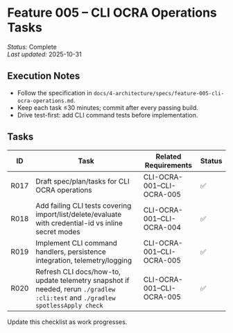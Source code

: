 # Feature 005 – CLI OCRA Operations Tasks

_Status:_ Complete  
_Last updated:_ 2025-10-31

## Execution Notes
- Follow the specification in `docs/4-architecture/specs/feature-005-cli-ocra-operations.md`.
- Keep each task ≤30 minutes; commit after every passing build.
- Drive test-first: add CLI command tests before implementation.

## Tasks
| ID | Task | Related Requirements | Status |
|----|------|----------------------|--------|
| R017 | Draft spec/plan/tasks for CLI OCRA operations | CLI-OCRA-001–CLI-OCRA-005 | ✅ |
| R018 | Add failing CLI tests covering import/list/delete/evaluate with credential-id vs inline secret modes | CLI-OCRA-001–CLI-OCRA-004 | ✅ |
| R019 | Implement CLI command handlers, persistence integration, telemetry/logging | CLI-OCRA-001–CLI-OCRA-005 | ✅ |
| R020 | Refresh CLI docs/how-to, update telemetry snapshot if needed, rerun `./gradlew :cli:test` and `./gradlew spotlessApply check` | CLI-OCRA-001–CLI-OCRA-005 | ✅ |

Update this checklist as work progresses.
